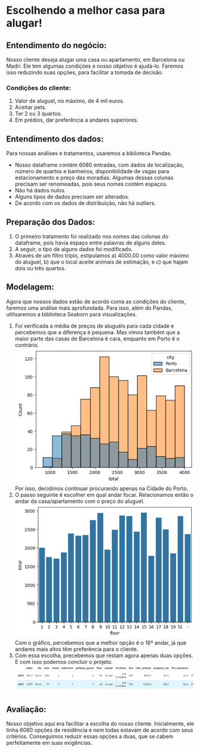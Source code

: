 # Escolhendo a melhor casa para alugar!

## Entendimento do negócio:
Nosso cliente deseja alugar uma casa ou apartamento, em Barcelona ou Madri. Ele tem algumas condições e nosso objetivo é ajudá-lo. 
Faremos isso reduzindo suas opções, para facilitar a tomada de decisão.

### Condições do cliente:
1.  Valor de aluguel, no máximo, de 4 mil euros.
2.  Aceitar pets.
3.  Ter 2 ou 3 quartos.
4.  Em prédios, dar preferência a andares superiores.

## Entendimento dos dados:
Para nossas análises e tratamentos, usaremos a biblioteca Pandas.

- Nosso dataframe contém 6080 entradas, com dados de localização, número de quartos e banheiros, disponibilidade de vagas para estacionamento e preço das moradias. Algumas dessas colunas precisam ser renomeadas, pois seus nomes contém espaços.
- Não há dados nulos.
- Alguns tipos de dados precisam ser alterados.
- De acordo com os dados de distribuição, não há outliers.

## Preparação dos Dados:
1. O primeiro tratamento foi realizado nos nomes das colunas do dataframe, pois havia espaço entre palavras de alguns deles.
2. A seguir, o tipo de alguns dados foi modificado.
3. Através de um filtro triplo, estipulamos
   a) 4000.00 como valor máximo do aluguel,
   b) que o local aceite animais de estimação, e
   c) que hajam dois ou três quartos.

## Modelagem:
Agora que nossos dados estão de acordo coma as condições do cliente, faremos uma análise mais aprofundada. Para isso, além do Pandas, utilisaremos a biblioteca Seaborn para visualizações.

1. Foi verificada a média de preços de aluguéis para cada cidade e percebemos que a diferença é pequena. Mas vimos também que a maior parte das casas de Barcelona é cara, enquanto em Porto é o contrário.
   <img src="https://github.com/isabelesb/Alugando_casa_com_base_em_Dados/blob/main/quantidade_de_casas_por_preco_por_cidade.png" alt="Falha no carregamento. Vide imagem: quantidade_de_casas_por_preco_por_cidade.png">
   Por isso, decidimos continuar procurando apenas na Cidade do Porto.
2. O passo seguinte é escolher em qual andar focar. Relacionamos então o andar da casa/apartamento com o preço do aluguel.
   <img src="https://github.com/isabelesb/Alugando_casa_com_base_em_Dados/blob/main/valor_do_aluguel_pela_quantidade_de_andares.png" alt="Falha no carregamento. Vide imagem: valor_do_aluguel_pela_quantidade_de_andares.png">
   Com o gráfico, percebemos que a melhor opção é o 16º andar, já que andares mais altos têm preferência para o cliente.
5. Com essa escolha, precebemos que restam agora apenas duas opções. E com isso podemos concluir o projeto.
   <img src="https://github.com/isabelesb/Alugando_casa_com_base_em_Dados/blob/main/opcoes_finais.png" alt="Falha no carregamento. Vide imagem: opcoes_finais.png">

## Avaliação:
Nosso objetivo aqui era facilitar a escolha do nosso cliente. Inicialmente, ele tinha 6080 opções de residência e nem todas estavam de acordo com seus critérios. Conseguimos reduzir essas opções a duas, que se cabem perfeitamente em suas exigências.


